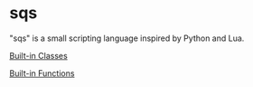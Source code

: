 sqs
====

"sqs" is a small scripting language inspired by Python and Lua.

[Built-in Classes](docs/builtin-classes.md)

[Built-in Functions](docs/builtin-functions.md)




